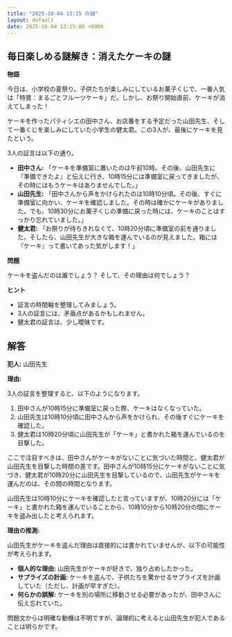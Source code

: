 ```yaml
---
title: "2025-10-04 13:15 の謎"
layout: default
date: 2025-10-04 13:15:00 +0900
---
```

## 毎日楽しめる謎解き：消えたケーキの謎

**物語**

今日は、小学校の夏祭り。子供たちが楽しみにしているお菓子くじで、一番人気は「特賞：まるごとフルーツケーキ」だ。しかし、お祭り開始直前、ケーキが消えてしまった！

ケーキを作ったパティシエの田中さん、お店番をする予定だった山田先生、そして一番くじを楽しみにしていた小学生の健太君。この3人が、最後にケーキを見たという。

3人の証言は以下の通り。

*   **田中さん:** 「ケーキを準備室に置いたのは午前10時。その後、山田先生に『準備できたよ』と伝えに行き、10時15分には準備室に戻ってきましたが、その時にはもうケーキはありませんでした。」
*   **山田先生:** 「田中さんから声をかけられたのは10時10分頃。その後、すぐに準備室に向かい、ケーキを確認しました。その時は確かにケーキがありました。でも、10時30分にお菓子くじの準備に戻った時には、ケーキのことはすっかり忘れていました。」
*   **健太君:** 「お祭りが待ちきれなくて、10時20分頃に準備室の前を通りました。そしたら、山田先生が大きな箱を運んでいるのが見えました。箱には『ケーキ』って書いてあった気がします！」

**問題**

ケーキを盗んだのは誰でしょう？ そして、その理由は何でしょう？

**ヒント**

*   証言の時間軸を整理してみましょう。
*   3人の証言には、矛盾点があるかもしれません。
*   健太君の証言は、少し曖昧です。

## 解答

**犯人:** 山田先生

**理由:**

3人の証言を整理すると、以下のようになります。

1.  田中さんが10時15分に準備室に戻った際、ケーキはなくなっていた。
2.  山田先生は10時10分頃に田中さんから声をかけられ、その後すぐにケーキを確認した。
3.  健太君は10時20分頃に山田先生が「ケーキ」と書かれた箱を運んでいるのを目撃した。

ここで注目すべきは、田中さんがケーキがないことに気づいた時間と、健太君が山田先生を目撃した時間の差です。田中さんが10時15分にケーキがないことに気づき、健太君が10時20分に山田先生を目撃しているので、山田先生がケーキを運んだのは、その間の時間となります。

山田先生は10時10分にケーキを確認したと言っていますが、10時20分には「ケーキ」と書かれた箱を運んでいることから、10時10分から10時20分の間にケーキを盗み出したと考えられます。

**理由の推測:**

山田先生がケーキを盗んだ理由は直接的には書かれていませんが、以下の可能性が考えられます。

*   **個人的な理由:** 山田先生がケーキが好きで、独り占めしたかった。
*   **サプライズの計画:** ケーキを盗んで、子供たちを驚かせるサプライズを計画していた（ただし、計画が早すぎた）。
*   **何らかの誤解:** ケーキを別の場所に移動させる必要があったが、田中さんに伝え忘れていた。

問題文からは明確な動機は不明ですが、論理的に考えると山田先生が犯人であることは明らかです。
